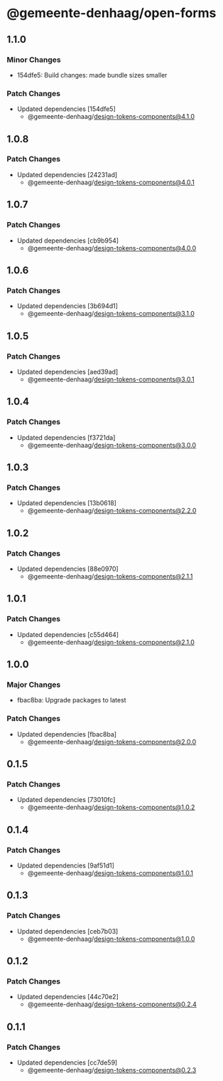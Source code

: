 # @gemeente-denhaag/open-forms

## 1.1.0

### Minor Changes

- 154dfe5: Build changes: made bundle sizes smaller

### Patch Changes

- Updated dependencies [154dfe5]
  - @gemeente-denhaag/design-tokens-components@4.1.0

## 1.0.8

### Patch Changes

- Updated dependencies [24231ad]
  - @gemeente-denhaag/design-tokens-components@4.0.1

## 1.0.7

### Patch Changes

- Updated dependencies [cb9b954]
  - @gemeente-denhaag/design-tokens-components@4.0.0

## 1.0.6

### Patch Changes

- Updated dependencies [3b694d1]
  - @gemeente-denhaag/design-tokens-components@3.1.0

## 1.0.5

### Patch Changes

- Updated dependencies [aed39ad]
  - @gemeente-denhaag/design-tokens-components@3.0.1

## 1.0.4

### Patch Changes

- Updated dependencies [f3721da]
  - @gemeente-denhaag/design-tokens-components@3.0.0

## 1.0.3

### Patch Changes

- Updated dependencies [13b0618]
  - @gemeente-denhaag/design-tokens-components@2.2.0

## 1.0.2

### Patch Changes

- Updated dependencies [88e0970]
  - @gemeente-denhaag/design-tokens-components@2.1.1

## 1.0.1

### Patch Changes

- Updated dependencies [c55d464]
  - @gemeente-denhaag/design-tokens-components@2.1.0

## 1.0.0

### Major Changes

- fbac8ba: Upgrade packages to latest

### Patch Changes

- Updated dependencies [fbac8ba]
  - @gemeente-denhaag/design-tokens-components@2.0.0

## 0.1.5

### Patch Changes

- Updated dependencies [73010fc]
  - @gemeente-denhaag/design-tokens-components@1.0.2

## 0.1.4

### Patch Changes

- Updated dependencies [9af51d1]
  - @gemeente-denhaag/design-tokens-components@1.0.1

## 0.1.3

### Patch Changes

- Updated dependencies [ceb7b03]
  - @gemeente-denhaag/design-tokens-components@1.0.0

## 0.1.2

### Patch Changes

- Updated dependencies [44c70e2]
  - @gemeente-denhaag/design-tokens-components@0.2.4

## 0.1.1

### Patch Changes

- Updated dependencies [cc7de59]
  - @gemeente-denhaag/design-tokens-components@0.2.3
